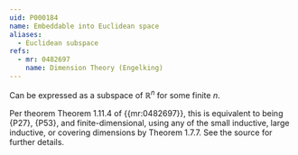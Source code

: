 ```yaml
---
uid: P000184
name: Embeddable into Euclidean space
aliases:
  - Euclidean subspace
refs:
  - mr: 0482697
    name: Dimension Theory (Engelking)
---
```


Can be expressed as a subspace of $\mathbb R^n$ for some finite $n$.

Per theorem Theorem 1.11.4 of {{mr:0482697}}, this is equivalent to being {P27}, {P53}, and finite-dimensional, using any of the small inductive, large inductive, or covering dimensions by Theorem 1.7.7. See the source for further details.
